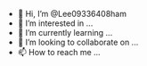- 👋 Hi, I’m @Lee09336408ham
- 👀 I’m interested in ...
- 🌱 I’m currently learning ...
- 💞️ I’m looking to collaborate on ...
- 📫 How to reach me ...

<!---
Lee09336408ham/Lee09336408ham is a ✨ special ✨ repository because its `README.md` (this file) appears on your GitHub profile.
You can click the Preview link to take a look at your changes.
--->
